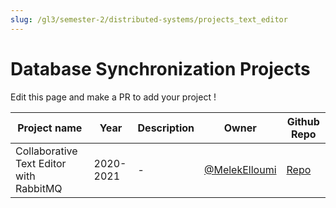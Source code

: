 ```yaml
---
slug: /gl3/semester-2/distributed-systems/projects_text_editor
---
```


# Database Synchronization Projects

Edit this page and make a PR to add your project !

| Project name                            | Year      | Description | Owner                                            | Github Repo                                                       |
| --------------------------------------- | --------- | ----------- | ------------------------------------------------ | ----------------------------------------------------------------- |
| Collaborative Text Editor with RabbitMQ | 2020-2021 | -           | [@MelekElloumi](https://github.com/MelekElloumi) | [Repo](https://github.com/MelekElloumi/Collaborative-Text-Editor) |
